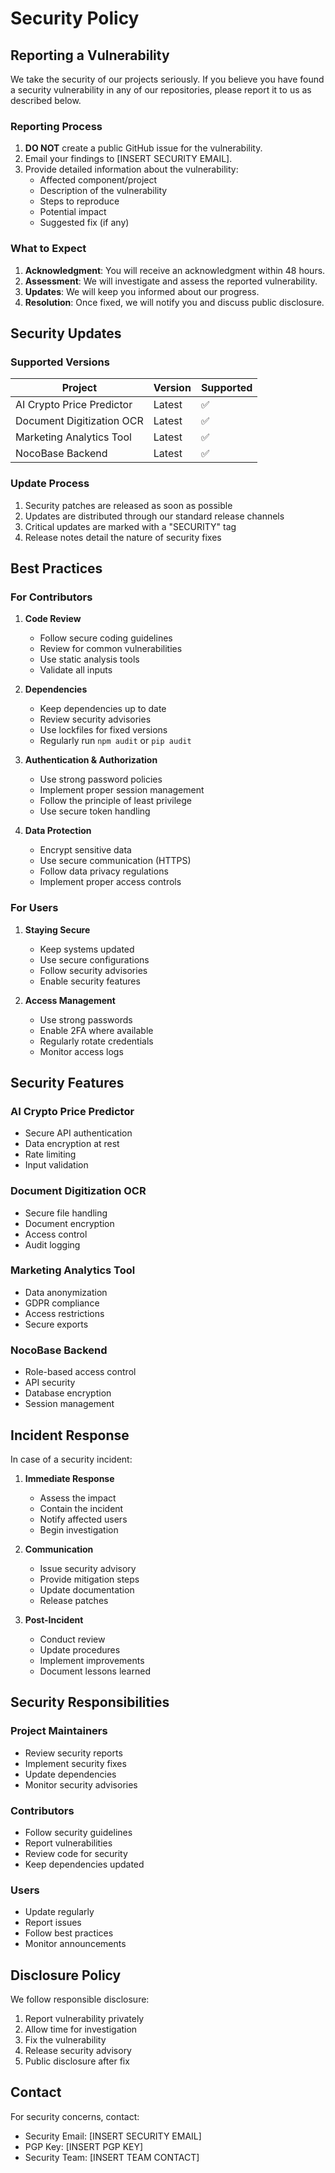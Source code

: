 # Security Policy

## Reporting a Vulnerability

We take the security of our projects seriously. If you believe you have found a security vulnerability in any of our repositories, please report it to us as described below.

### Reporting Process

1. **DO NOT** create a public GitHub issue for the vulnerability.
2. Email your findings to [INSERT SECURITY EMAIL].
3. Provide detailed information about the vulnerability:
   - Affected component/project
   - Description of the vulnerability
   - Steps to reproduce
   - Potential impact
   - Suggested fix (if any)

### What to Expect

1. **Acknowledgment**: You will receive an acknowledgment within 48 hours.
2. **Assessment**: We will investigate and assess the reported vulnerability.
3. **Updates**: We will keep you informed about our progress.
4. **Resolution**: Once fixed, we will notify you and discuss public disclosure.

## Security Updates

### Supported Versions

| Project | Version | Supported |
|---------|---------|-----------|
| AI Crypto Price Predictor | Latest | ✅ |
| Document Digitization OCR | Latest | ✅ |
| Marketing Analytics Tool | Latest | ✅ |
| NocoBase Backend | Latest | ✅ |

### Update Process

1. Security patches are released as soon as possible
2. Updates are distributed through our standard release channels
3. Critical updates are marked with a "SECURITY" tag
4. Release notes detail the nature of security fixes

## Best Practices

### For Contributors

1. **Code Review**
   - Follow secure coding guidelines
   - Review for common vulnerabilities
   - Use static analysis tools
   - Validate all inputs

2. **Dependencies**
   - Keep dependencies up to date
   - Review security advisories
   - Use lockfiles for fixed versions
   - Regularly run `npm audit` or `pip audit`

3. **Authentication & Authorization**
   - Use strong password policies
   - Implement proper session management
   - Follow the principle of least privilege
   - Use secure token handling

4. **Data Protection**
   - Encrypt sensitive data
   - Use secure communication (HTTPS)
   - Follow data privacy regulations
   - Implement proper access controls

### For Users

1. **Staying Secure**
   - Keep systems updated
   - Use secure configurations
   - Follow security advisories
   - Enable security features

2. **Access Management**
   - Use strong passwords
   - Enable 2FA where available
   - Regularly rotate credentials
   - Monitor access logs

## Security Features

### AI Crypto Price Predictor

- Secure API authentication
- Data encryption at rest
- Rate limiting
- Input validation

### Document Digitization OCR

- Secure file handling
- Document encryption
- Access control
- Audit logging

### Marketing Analytics Tool

- Data anonymization
- GDPR compliance
- Access restrictions
- Secure exports

### NocoBase Backend

- Role-based access control
- API security
- Database encryption
- Session management

## Incident Response

In case of a security incident:

1. **Immediate Response**
   - Assess the impact
   - Contain the incident
   - Notify affected users
   - Begin investigation

2. **Communication**
   - Issue security advisory
   - Provide mitigation steps
   - Update documentation
   - Release patches

3. **Post-Incident**
   - Conduct review
   - Update procedures
   - Implement improvements
   - Document lessons learned

## Security Responsibilities

### Project Maintainers

- Review security reports
- Implement security fixes
- Update dependencies
- Monitor security advisories

### Contributors

- Follow security guidelines
- Report vulnerabilities
- Review code for security
- Keep dependencies updated

### Users

- Update regularly
- Report issues
- Follow best practices
- Monitor announcements

## Disclosure Policy

We follow responsible disclosure:

1. Report vulnerability privately
2. Allow time for investigation
3. Fix the vulnerability
4. Release security advisory
5. Public disclosure after fix

## Contact

For security concerns, contact:

- Security Email: [INSERT SECURITY EMAIL]
- PGP Key: [INSERT PGP KEY]
- Security Team: [INSERT TEAM CONTACT]
